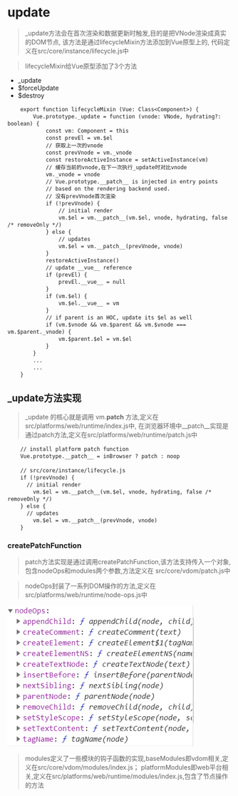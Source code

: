 # update

> _update方法会在首次渲染和数据更新时触发,目的是把VNode渲染成真实的DOM节点,
该方法是通过lifecycleMixin方法添加到Vue原型上的,
代码定义在src/core/instance/lifecycle.js中

> lifecycleMixin给Vue原型添加了3个方法

- _update
- $forceUpdate
- $destroy

```
    export function lifecycleMixin (Vue: Class<Component>) {
        Vue.prototype._update = function (vnode: VNode, hydrating?: boolean) {
            const vm: Component = this
            const prevEl = vm.$el
            // 获取上一次的vnode
            const prevVnode = vm._vnode
            const restoreActiveInstance = setActiveInstance(vm)
            // 缓存当前的vnode,在下一次执行_update时对比vnode
            vm._vnode = vnode
            // Vue.prototype.__patch__ is injected in entry points
            // based on the rendering backend used.
            // 没有prevVnode首次渲染
            if (!prevVnode) {
                // initial render
                vm.$el = vm.__patch__(vm.$el, vnode, hydrating, false /* removeOnly */)
            } else {
                // updates
                vm.$el = vm.__patch__(prevVnode, vnode)
            }
            restoreActiveInstance()
            // update __vue__ reference
            if (prevEl) {
                prevEl.__vue__ = null
            }
            if (vm.$el) {
                vm.$el.__vue__ = vm
            }
            // if parent is an HOC, update its $el as well
            if (vm.$vnode && vm.$parent && vm.$vnode === vm.$parent._vnode) {
                vm.$parent.$el = vm.$el
            }
        }
        ...
        ...
    }

```

## _update方法实现

> _update 的核心就是调用 vm.__patch__ 方法,定义在src/platforms/web/runtime/index.js中,
在浏览器环境中__patch__实现是通过patch方法,定义在src/platforms/web/runtime/patch.js中

```
    // install platform patch function
    Vue.prototype.__patch__ = inBrowser ? patch : noop

    // src/core/instance/lifecycle.js
    if (!prevVnode) {
      // initial render
        vm.$el = vm.__patch__(vm.$el, vnode, hydrating, false /* removeOnly */)
    } else {
      // updates
        vm.$el = vm.__patch__(prevVnode, vnode)
    }
```

### createPatchFunction

> patch方法实现是通过调用createPatchFunction,该方法支持传入一个对象,包含nodeOps和modules两个参数,方法定义在
src/core/vdom/patch.js中

> nodeOps封装了一系列DOM操作的方法,定义在src/platforms/web/runtime/node-ops.js中

![nodeOps](./nodeOps.png)

> modules定义了一些模块的钩子函数的实现,baseModules即vdom相关,定义在src/core/vdom/modules/index.js；
platformModules即web平台相关,定义在src/platforms/web/runtime/modules/index.js,包含了节点操作的方法
